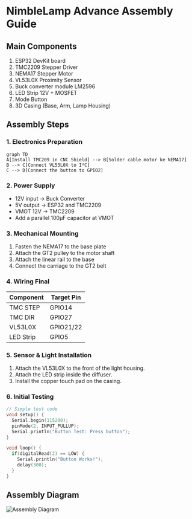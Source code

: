 # NimbleLamp Advance Assembly Guide

## Main Components
1. ESP32 DevKit board
2. TMC2209 Stepper Driver
3. NEMA17 Stepper Motor
4. VL53L0X Proximity Sensor
5. Buck converter module LM2596
6. LED Strip 12V + MOSFET
7. Mode Button
8. 3D Casing (Base, Arm, Lamp Housing)

## Assembly Steps

### 1. Electronics Preparation

```mermaid
graph TD
A[Install TMC209 in CNC Shield] --> B[Solder cable motor ke NEMA17]
B --> C[Connect VL53L0X to I²C]
C --> D[Connect the button to GPIO2]
```

### 2. Power Supply
- 12V input → Buck Converter
- 5V output → ESP32 and TMC2209
- VMOT 12V → TMC2209
- Add a parallel 100µF capacitor at VMOT

### 3. Mechanical Mounting
1. Fasten the NEMA17 to the base plate
2. Attach the GT2 pulley to the motor shaft
3. Attach the linear rail to the base
4. Connect the carriage to the GT2 belt

### 4. Wiring Final
| Component | Target Pin |
|----------|------------|
| TMC STEP | GPIO14     |
| TMC DIR  | GPIO27     |
| VL53L0X  | GPIO21/22  |
| LED Strip| GPIO5      |

### 5. Sensor & Light Installation
1. Attach the VL53L0X to the front of the light housing.
2. Attach the LED strip inside the diffuser.
3. Install the copper touch pad on the casing.

### 6. Initial Testing

```ino
// Simple test code
void setup() {
  Serial.begin(115200);
  pinMode(2, INPUT_PULLUP);
  Serial.println("Button Test: Press button");
}

void loop() {
  if(digitalRead(2) == LOW) {
    Serial.println("Button Works!");
    delay(300);
  }
}
```

## Assembly Diagram
![Assembly Diagram](../images/assembly_layout.jpg)
